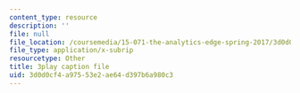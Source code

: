 ```yaml
---
content_type: resource
description: ''
file: null
file_location: /coursemedia/15-071-the-analytics-edge-spring-2017/3d0d0cf4a97553e2ae64d397b6a980c3_6m39f8lDONs.vtt
file_type: application/x-subrip
resourcetype: Other
title: 3play caption file
uid: 3d0d0cf4-a975-53e2-ae64-d397b6a980c3
---
```

